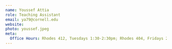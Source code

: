 ```yaml
---
name: Youssef Attia
role: Teaching Assistant
email: ya79@cornell.edu
website: 
photo: youssef.jpeg
meta:
  Office Hours: Rhodes 412, Tuesdays 1:30-2:30pm; Rhodes 404, Fridays 2:30-3:30pm
---
```

